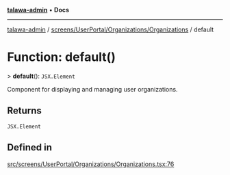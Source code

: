 [**talawa-admin**](../../../../../README.md) • **Docs**

***

[talawa-admin](../../../../../modules.md) / [screens/UserPortal/Organizations/Organizations](../README.md) / default

# Function: default()

\> **default**(): `JSX.Element`

Component for displaying and managing user organizations.

## Returns

`JSX.Element`

## Defined in

[src/screens/UserPortal/Organizations/Organizations.tsx:76](https://github.com/PalisadoesFoundation/talawa-admin/blob/7496bb3a4c3730e7e3caee73f8bf91c3031e4ae6/src/screens/UserPortal/Organizations/Organizations.tsx#L76)
